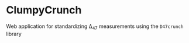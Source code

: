 # ClumpyCrunch

Web application for standardizing Δ<sub>47</sub> measurements using the `D47crunch` library